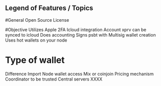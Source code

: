 ## Legend of Features / Topics

#General
Open Source
License

#Objective
Utilizes Apple 2FA
Icloud integration
Account xprv can be synced to icloud
Does accounting
Signs psbt with
Multisig wallet creation
Uses hot wallets on your node

# Type of wallet
Difference
Import
Node wallet access
Mix or coinjoin
Pricing mechanism
Coordinator to be trusted
Central servers
XXXX
